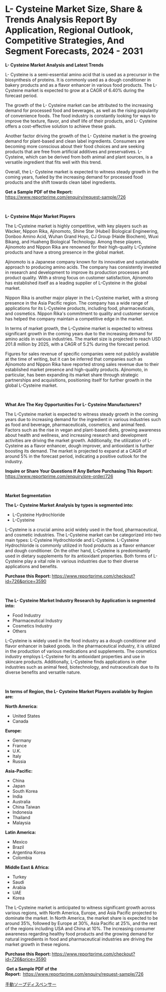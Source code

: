 <p><h1>L- Cysteine Market Size, Share & Trends Analysis Report By Application, Regional Outlook, Competitive Strategies, And Segment Forecasts, 2024 - 2031</h1></p><p><strong>L- Cysteine Market Analysis and Latest Trends</strong></p>
<p><p>L- Cysteine is a semi-essential amino acid that is used as a precursor in the biosynthesis of proteins. It is commonly used as a dough conditioner in bakery products and as a flavor enhancer in various food products. The L- Cysteine market is expected to grow at a CAGR of 6.40% during the forecast period.</p><p>The growth of the L- Cysteine market can be attributed to the increasing demand for processed food and beverages, as well as the rising popularity of convenience foods. The food industry is constantly looking for ways to improve the texture, flavor, and shelf life of their products, and L- Cysteine offers a cost-effective solution to achieve these goals.</p><p>Another factor driving the growth of the L- Cysteine market is the growing demand for plant-based and clean label ingredients. Consumers are becoming more conscious about their food choices and are seeking products that are free from artificial additives and preservatives. L- Cysteine, which can be derived from both animal and plant sources, is a versatile ingredient that fits well with this trend.</p><p>Overall, the L- Cysteine market is expected to witness steady growth in the coming years, fueled by the increasing demand for processed food products and the shift towards clean label ingredients.</p></p>
<p><strong>Get a Sample PDF of the Report:&nbsp;</strong> <a href="https://www.reportprime.com/enquiry/request-sample/726">https://www.reportprime.com/enquiry/request-sample/726</a></p>
<p>&nbsp;</p>
<p><strong>L- Cysteine Major Market Players</strong></p>
<p><p>The L-Cysteine market is highly competitive, with key players such as Wacker, Nippon Rika, Ajinomoto, Shine Star (Hubei) Biological Engineering, Donboo Amino Acid, Wuhan Grand Hoyo, CJ Group (Haide Biochem), Wuxi Bikang, and Huaheng Biological Technology. Among these players, Ajinomoto and Nippon Rika are renowned for their high-quality L-Cysteine products and have a strong presence in the global market.</p><p>Ajinomoto is a Japanese company known for its innovative and sustainable approach to producing amino acids. The company has consistently invested in research and development to improve its production processes and product quality. With a strong focus on customer satisfaction, Ajinomoto has established itself as a leading supplier of L-Cysteine in the global market.</p><p>Nippon Rika is another major player in the L-Cysteine market, with a strong presence in the Asia Pacific region. The company has a wide range of applications for its L-Cysteine products, including food, pharmaceuticals, and cosmetics. Nippon Rika's commitment to quality and customer service has helped the company maintain a competitive edge in the market.</p><p>In terms of market growth, the L-Cysteine market is expected to witness significant growth in the coming years due to the increasing demand for amino acids in various industries. The market size is projected to reach USD 201.8 million by 2025, with a CAGR of 5.2% during the forecast period.</p><p>Figures for sales revenue of specific companies were not publicly available at the time of writing, but it can be inferred that companies such as Ajinomoto and Nippon Rika have reported strong sales revenue due to their established market presence and high-quality products. Ajinomoto, in particular, has been expanding its market share through strategic partnerships and acquisitions, positioning itself for further growth in the global L-Cysteine market.</p></p>
<p>&nbsp;</p>
<p><strong>What Are The Key Opportunities For L- Cysteine Manufacturers?</strong></p>
<p><p>The L-Cysteine market is expected to witness steady growth in the coming years due to increasing demand for the ingredient in various industries such as food and beverage, pharmaceuticals, cosmetics, and animal feed. Factors such as the rise in vegan and plant-based diets, growing awareness about health and wellness, and increasing research and development activities are driving the market growth. Additionally, the utilization of L-Cysteine as a flavor enhancer, dough improver, and antioxidant is further boosting its demand. The market is projected to expand at a CAGR of around 5% in the forecast period, indicating a positive outlook for the industry.</p></p>
<p><strong>Inquire or Share Your Questions If Any Before Purchasing This Report:</strong> <a href="https://www.reportprime.com/enquiry/pre-order/726">https://www.reportprime.com/enquiry/pre-order/726</a></p>
<p>&nbsp;</p>
<p><strong>Market Segmentation</strong></p>
<p><strong>The L- Cysteine Market Analysis by types is segmented into:</strong></p>
<p><ul><li>L-Cysteine Hydrochloride</li><li>L-Cysteine</li></ul></p>
<p><p>L-Cysteine is a crucial amino acid widely used in the food, pharmaceutical, and cosmetic industries. The L-Cysteine market can be categorized into two main types: L-Cysteine Hydrochloride and L-Cysteine. L-Cysteine Hydrochloride is commonly utilized in food products as a flavor enhancer and dough conditioner. On the other hand, L-Cysteine is predominantly used in dietary supplements for its antioxidant properties. Both forms of L-Cysteine play a vital role in various industries due to their diverse applications and benefits.</p></p>
<p><strong>Purchase this Report:&nbsp;</strong><a href="https://www.reportprime.com/checkout?id=726&price=3590">https://www.reportprime.com/checkout?id=726&price=3590</a></p>
<p>&nbsp;</p>
<p><strong>The L- Cysteine Market Industry Research by Application is segmented into:</strong></p>
<p><ul><li>Food Industry</li><li>Pharmaceutical Industry</li><li>Cosmetics Industry</li><li>Others</li></ul></p>
<p><p>L-Cysteine is widely used in the food industry as a dough conditioner and flavor enhancer in baked goods. In the pharmaceutical industry, it is utilized in the production of various medications and supplements. The cosmetics industry employs L-Cysteine for its antioxidant properties and use in skincare products. Additionally, L-Cysteine finds applications in other industries such as animal feed, biotechnology, and nutraceuticals due to its diverse benefits and versatile nature.</p></p>
<p>&nbsp;</p>
<p><strong>In terms of Region, the L- Cysteine Market Players available by Region are:</strong></p>
<p>
    <p> <strong> North America: </strong>
        <ul>
            <li>United States</li>
            <li>Canada</li>
        </ul>
        </p> 
    <p> <strong> Europe: </strong>
        <ul>
            <li>Germany</li>
            <li>France</li>
            <li>U.K.</li>
            <li>Italy</li>
            <li>Russia</li>
        </ul>
        </p> 
    <p> <strong> Asia-Pacific: </strong>
        <ul>
            <li>China</li>
            <li>Japan</li>
            <li>South Korea</li>
            <li>India</li>
            <li>Australia</li>
            <li>China Taiwan</li>
            <li>Indonesia</li>
            <li>Thailand</li>
            <li>Malaysia</li>
        </ul>
        </p> 
    <p> <strong> Latin America: </strong>
        <ul>
            <li>Mexico</li>
            <li>Brazil</li>
            <li>Argentina Korea</li>
            <li>Colombia</li>
        </ul>
        </p> 
    <p> <strong> Middle East & Africa: </strong>
        <ul>
            <li>Turkey</li>
            <li>Saudi</li>
            <li>Arabia</li>
            <li>UAE</li>
            <li>Korea</li>
        </ul>
    </p>
    </p>
<p><p>The L-Cysteine market is anticipated to witness significant growth across various regions, with North America, Europe, and Asia Pacific projected to dominate the market. In North America, the market share is expected to be around 35%, followed by Europe at 30%, Asia Pacific at 25%, and the rest of the regions including USA and China at 10%. The increasing consumer awareness regarding healthy food products and the growing demand for natural ingredients in food and pharmaceutical industries are driving the market growth in these regions.</p></p>
<p><strong>Purchase this Report: </strong><a href="https://www.reportprime.com/checkout?id=726&price=3590">https://www.reportprime.com/checkout?id=726&price=3590</a></p>
<p>&nbsp;<strong>Get a Sample PDF of the Report:&nbsp;&nbsp;</strong><a href="https://www.reportprime.com/enquiry/request-sample/726">https://www.reportprime.com/enquiry/request-sample/726</a></p>
<p><strong></strong></p>
<p><p><a href="https://github.com/mohamedbakry57/Market-Research-Report-List-3/blob/main/99164472620.md">手動ソープディスペンサー</a></p></p>